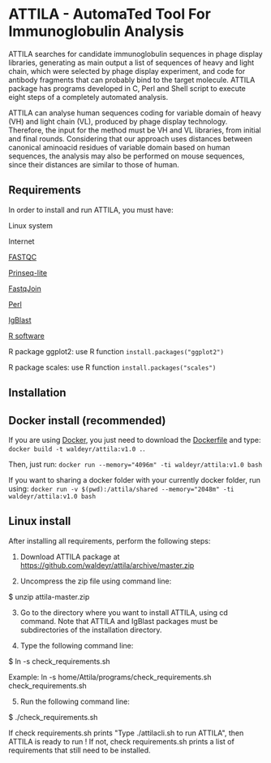 # ATTILA - AutomaTed Tool For Immunoglobulin Analysis

ATTILA searches for candidate immunoglobulin sequences in phage display libraries, generating as main output a list of sequences of heavy and light chain, which were selected by phage display experiment, and code for antibody fragments that can probably bind to the target molecule. ATTILA package has programs developed in C, Perl and Shell script to execute eight steps of a completely automated analysis.

ATTILA can analyse human sequences coding for variable domain of heavy (VH) and light chain (VL), produced by phage display technology. Therefore, the input for the method must be VH and VL libraries, from initial and final rounds. Considering that our approach uses distances between canonical aminoacid residues of variable domain based on human sequences, the analysis may also be performed on mouse sequences, since their distances are similar to those of human.


## Requirements

In order to install and run ATTILA, you must have:

Linux system

Internet

[FASTQC](http://www.bioinformatics.babraham.ac.uk/projects/fastqc)

[Prinseq-lite](http://prinseq.sourceforge.net)

[FastqJoin](https://code.google.com/archive/p/ea-utils)

[Perl](https://www.perl.org/get.html)

[IgBlast](https://ftp.ncbi.nih.gov/blast/executables/igblast/release/)

[R software](https://cran.r-project.org)

R package ggplot2: use R function `install.packages("ggplot2")`

R package scales: use R function `install.packages("scales")`


## Installation

## Docker install (recommended)

If you are using [Docker](https://www.docker.com), you just need to download the [Dockerfile](https://github.com/waldeyr/attila/blob/master/Dockerfile) and type: `docker build -t waldeyr/attila:v1.0 .`.

Then, just run: `docker run --memory="4096m" -ti waldeyr/attila:v1.0 bash`

If you want to sharing a docker folder with your currently docker folder, run using: `docker run -v $(pwd):/attila/shared --memory="2048m" -ti waldeyr/attila:v1.0 bash`

## Linux install

After installing all requirements, perform the following steps:

1. Download ATTILA package at https://github.com/waldeyr/attila/archive/master.zip

2. Uncompress the zip file using command line:

$ unzip attila-master.zip

3. Go to the directory where you want to install ATTILA, using cd command. Note that ATTILA and IgBlast packages must be subdirectories of the installation directory.

4. Type the following command line:

$ ln -s <path to check_requirements.sh> check_requirements.sh
  
Example: ln -s home/Attila/programs/check_requirements.sh check_requirements.sh

5. Run the following command line:

$ ./check_requirements.sh

If check requirements.sh prints "Type ./attilacli.sh to run ATTILA", then ATTILA is ready to run ! 
If not, check requirements.sh prints a list of requirements that still need to be installed.

